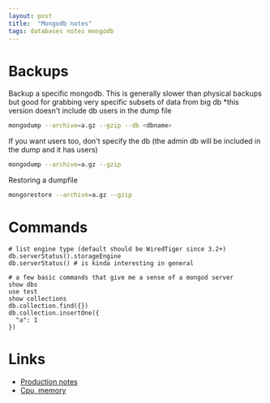 ```yaml
---
layout: post
title:  "Mongodb notes"
tags: databases notes mongodb
---
```


# Backups

Backup a specific mongodb. This is generally slower than physical backups but good for grabbing very specific subsets of data from big db *this version doesn't include db users in the dump file

```bash
mongodump --archive=a.gz --gzip --db <dbname>
```

If you want users too, don't specify the db (the admin db will be included in the dump and it has users)

```bash
mongodump --archive=a.gz --gzip
```

Restoring a dumpfile

```bash
mongorestore --archive=a.gz --gzip 
```

# Commands

```
# list engine type (default should be WiredTiger since 3.2+)
db.serverStatus().storageEngine
db.serverStatus() # is kinda interesting in general

# a few basic commands that give me a sense of a mongod server
show dbs
use test
show collections
db.collection.find({})
db.collection.insertOne({
  "a": 1
})
```

# Links

- [Production notes](https://docs.mongodb.com/v3.2/administration/production-notes/)
- [Cpu, memory](https://docs.mongodb.com/v3.2/administration/production-notes/#prod-notes-ram)
